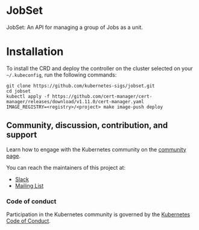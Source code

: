# JobSet

JobSet: An API for managing a group of Jobs as a unit.

# Installation

To install the CRD and deploy the controller on the cluster selected on your `~/.kubeconfig`, run the following commands:
```
git clone https://github.com/kubernetes-sigs/jobset.git
cd jobset
kubectl apply -f https://github.com/cert-manager/cert-manager/releases/download/v1.11.0/cert-manager.yaml
IMAGE_REGISTRY=<registry>/<project> make image-push deploy
```

## Community, discussion, contribution, and support

Learn how to engage with the Kubernetes community on the [community page](http://kubernetes.io/community/).

You can reach the maintainers of this project at:

- [Slack](https://kubernetes.slack.com/messages/sig-apps)
- [Mailing List](https://groups.google.com/forum/#!forum/kubernetes-sig-apps)

### Code of conduct

Participation in the Kubernetes community is governed by the [Kubernetes Code of Conduct](code-of-conduct.md).
